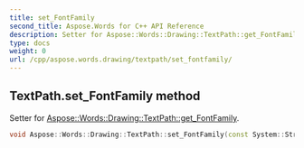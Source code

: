 ```yaml
---
title: set_FontFamily
second_title: Aspose.Words for C++ API Reference
description: Setter for Aspose::Words::Drawing::TextPath::get_FontFamily. 
type: docs
weight: 0
url: /cpp/aspose.words.drawing/textpath/set_fontfamily/
---
```

## TextPath.set_FontFamily method


Setter for [Aspose::Words::Drawing::TextPath::get_FontFamily](./get_fontfamily/).

```cpp
void Aspose::Words::Drawing::TextPath::set_FontFamily(const System::String &value)
```

